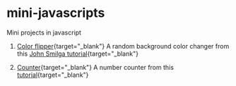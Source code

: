 # mini-javascripts

Mini projects in javascript

1. [Color flipper](https://archanakodange.github.io/mini-javascripts/color-flipper/){target="\_blank"}
   A random background color changer from this [John Smilga tutorial](https://www.youtube.com/watch?v=3PHXvlpOkf4&t=421s){target="\_blank"}

2. [Counter](https://archanakodange.github.io/mini-javascripts/counter/){target="\_blank"}
   A number counter from this [tutorial](https://www.youtube.com/watch?v=3PHXvlpOkf4&t=1825s){target="\_blank"}
